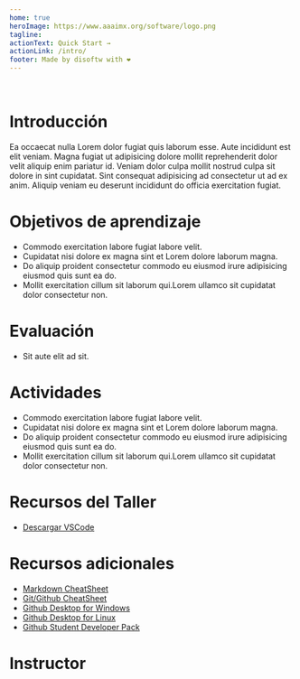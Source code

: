 ```yaml
---
home: true
heroImage: https://www.aaaimx.org/software/logo.png
tagline:
actionText: Quick Start →
actionLink: /intro/
footer: Made by disoftw with ❤️
---
```

<br>

# Introducción
Ea occaecat nulla Lorem dolor fugiat quis laborum esse. Aute incididunt est elit veniam. Magna fugiat ut adipisicing dolore mollit reprehenderit dolor velit aliquip enim pariatur id. Veniam dolor culpa mollit nostrud culpa sit dolore in sint cupidatat. Sint consequat adipisicing ad consectetur ut ad ex anim. Aliquip veniam eu deserunt incididunt do officia exercitation fugiat.
<br>

# Objetivos de aprendizaje

- Commodo exercitation labore fugiat labore velit. 
- Cupidatat nisi dolore ex magna sint et Lorem dolore laborum magna. 
- Do aliquip proident consectetur commodo eu eiusmod irure adipisicing eiusmod quis sunt ea do. 
- Mollit exercitation cillum sit laborum qui.Lorem ullamco sit cupidatat dolor consectetur non.

# Evaluación

- Sit aute elit ad sit.

# Actividades

- Commodo exercitation labore fugiat labore velit.
- Cupidatat nisi dolore ex magna sint et Lorem dolore laborum magna.
- Do aliquip proident consectetur commodo eu eiusmod irure adipisicing eiusmod quis sunt ea do.
- Mollit exercitation cillum sit laborum qui.Lorem ullamco sit cupidatat dolor consectetur non.


# Recursos del Taller

- [Descargar VSCode](https://code.visualstudio.com/download)


# Recursos adicionales
- [Markdown CheatSheet](https://guides.github.com/pdfs/markdown-cheatsheet-online.pdf)
- [Git/Github CheatSheet](https://github.github.com/training-kit/downloads/github-git-cheat-sheet.pdf)
- [Github Desktop for Windows](https://desktop.github.com/)
- [Github Desktop for Linux](https://github.com/shiftkey/desktop/releases)
- [Github Student Developer Pack](https://education.github.com/pack)

# Instructor

<avatar photo="https://avatars1.githubusercontent.com/u/36168284?s=460&u=342cf5276d96763483fda84e8731be9b5a694a10&v=4">
</avatar>